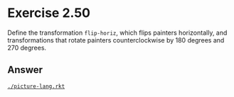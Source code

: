 # Exercise 2.50

Define the transformation `flip-horiz`, which flips painters horizontally, and
transformations that rotate painters counterclockwise by 180 degrees and 270
degrees.

## Answer

[`./picture-lang.rkt`](./picture-lang.rkt)
